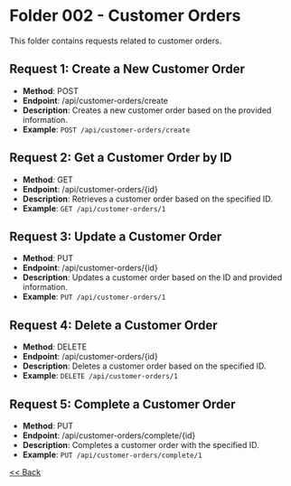 # Folder 002 - Customer Orders

This folder contains requests related to customer orders.

## Request 1: Create a New Customer Order
- **Method**: POST
- **Endpoint**: /api/customer-orders/create
- **Description**: Creates a new customer order based on the provided information.
- **Example**: `POST /api/customer-orders/create`

## Request 2: Get a Customer Order by ID
- **Method**: GET
- **Endpoint**: /api/customer-orders/{id}
- **Description**: Retrieves a customer order based on the specified ID.
- **Example**: `GET /api/customer-orders/1`

## Request 3: Update a Customer Order
- **Method**: PUT
- **Endpoint**: /api/customer-orders/{id}
- **Description**: Updates a customer order based on the ID and provided information.
- **Example**: `PUT /api/customer-orders/1`

## Request 4: Delete a Customer Order
- **Method**: DELETE
- **Endpoint**: /api/customer-orders/{id}
- **Description**: Deletes a customer order based on the specified ID.
- **Example**: `DELETE /api/customer-orders/1`

## Request 5: Complete a Customer Order
- **Method**: PUT
- **Endpoint**: /api/customer-orders/complete/{id}
- **Description**: Completes a customer order with the specified ID.
- **Example**: `PUT /api/customer-orders/complete/1`

[<< Back](../postman-calls.md)